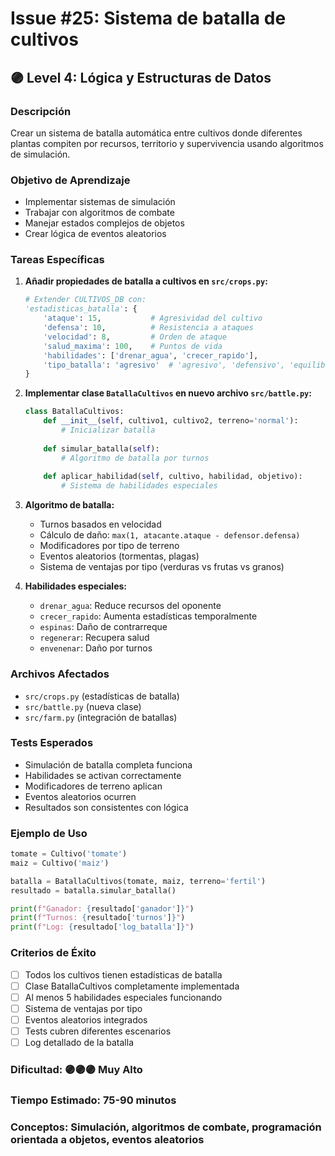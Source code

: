 # Issue #25: Sistema de batalla de cultivos

## 🟣 Level 4: Lógica y Estructuras de Datos

### Descripción
Crear un sistema de batalla automática entre cultivos donde diferentes plantas compiten por recursos, territorio y supervivencia usando algoritmos de simulación.

### Objetivo de Aprendizaje
- Implementar sistemas de simulación
- Trabajar con algoritmos de combate
- Manejar estados complejos de objetos
- Crear lógica de eventos aleatorios

### Tareas Específicas

1. **Añadir propiedades de batalla a cultivos en `src/crops.py`:**
   ```python
   # Extender CULTIVOS_DB con:
   'estadisticas_batalla': {
       'ataque': 15,           # Agresividad del cultivo
       'defensa': 10,          # Resistencia a ataques
       'velocidad': 8,         # Orden de ataque
       'salud_maxima': 100,    # Puntos de vida
       'habilidades': ['drenar_agua', 'crecer_rapido'],
       'tipo_batalla': 'agresivo'  # 'agresivo', 'defensivo', 'equilibrado'
   }
   ```

2. **Implementar clase `BatallaCultivos` en nuevo archivo `src/battle.py`:**
   ```python
   class BatallaCultivos:
       def __init__(self, cultivo1, cultivo2, terreno='normal'):
           # Inicializar batalla
           
       def simular_batalla(self):
           # Algoritmo de batalla por turnos
           
       def aplicar_habilidad(self, cultivo, habilidad, objetivo):
           # Sistema de habilidades especiales
   ```

3. **Algoritmo de batalla:**
   - Turnos basados en velocidad
   - Cálculo de daño: `max(1, atacante.ataque - defensor.defensa)`
   - Modificadores por tipo de terreno
   - Eventos aleatorios (tormentas, plagas)
   - Sistema de ventajas por tipo (verduras vs frutas vs granos)

4. **Habilidades especiales:**
   - `drenar_agua`: Reduce recursos del oponente
   - `crecer_rapido`: Aumenta estadísticas temporalmente
   - `espinas`: Daño de contrarreque
   - `regenerar`: Recupera salud
   - `envenenar`: Daño por turnos

### Archivos Afectados
- `src/crops.py` (estadísticas de batalla)
- `src/battle.py` (nueva clase)
- `src/farm.py` (integración de batallas)

### Tests Esperados
- Simulación de batalla completa funciona
- Habilidades se activan correctamente
- Modificadores de terreno aplican
- Eventos aleatorios ocurren
- Resultados son consistentes con lógica

### Ejemplo de Uso
```python
tomate = Cultivo('tomate')
maiz = Cultivo('maiz')

batalla = BatallaCultivos(tomate, maiz, terreno='fertil')
resultado = batalla.simular_batalla()

print(f"Ganador: {resultado['ganador']}")
print(f"Turnos: {resultado['turnos']}")
print(f"Log: {resultado['log_batalla']}")
```

### Criterios de Éxito
- [ ] Todos los cultivos tienen estadísticas de batalla
- [ ] Clase BatallaCultivos completamente implementada
- [ ] Al menos 5 habilidades especiales funcionando
- [ ] Sistema de ventajas por tipo
- [ ] Eventos aleatorios integrados
- [ ] Tests cubren diferentes escenarios
- [ ] Log detallado de la batalla

### Dificultad: 🟣🟣🟣 Muy Alto
### Tiempo Estimado: 75-90 minutos
### Conceptos: Simulación, algoritmos de combate, programación orientada a objetos, eventos aleatorios